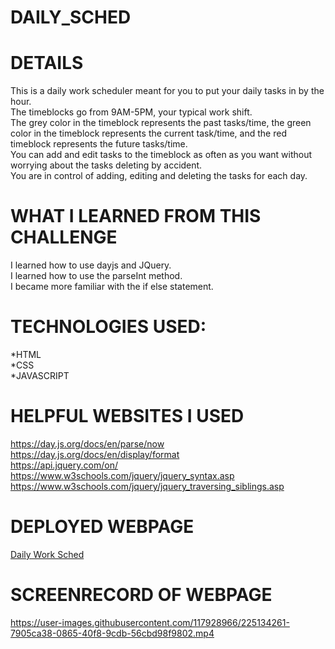 # DAILY_SCHED

# DETAILS
This is a daily work scheduler meant for you to put your daily tasks in by the hour.<br>
The timeblocks go from 9AM-5PM, your typical work shift.<br>
The grey color in the timeblock represents the past tasks/time, the green color in the timeblock represents the current task/time, and the red timeblock represents the future tasks/time.<br>
You can add and edit tasks to the timeblock as often as you want without worrying about the tasks deleting by accident.<br>
You are in control of adding, editing and deleting the tasks for each day.


# WHAT I LEARNED FROM THIS CHALLENGE
I learned how to use dayjs and JQuery.<br>
I learned how to use the parseInt method.<br>
I became more familiar with the if else statement.<br>

# TECHNOLOGIES USED:
*HTML
<br>
*CSS
<br>
*JAVASCRIPT

# HELPFUL WEBSITES I USED
https://day.js.org/docs/en/parse/now <br>
https://day.js.org/docs/en/display/format <br>
https://api.jquery.com/on/ <br>
https://www.w3schools.com/jquery/jquery_syntax.asp <br>
https://www.w3schools.com/jquery/jquery_traversing_siblings.asp 

# DEPLOYED WEBPAGE

<a href="https://lianajayde.github.io/Work_Sched/">Daily Work Sched</a><br>


# SCREENRECORD OF WEBPAGE<BR>
  
  
  

https://user-images.githubusercontent.com/117928966/225134261-7905ca38-0865-40f8-9cdb-56cbd98f9802.mp4


  
